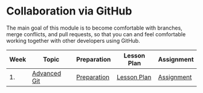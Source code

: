# Collaboration via GitHub

The main goal of this module is to become comfortable with branches, merge conflicts, and pull requests, so that you can and feel comfortable working together with other developers using GitHub.

| Week | Topic                             | Preparation                           | Lesson Plan                           | Assignment                          |
| ---- | --------------------------------- | ------------------------------------- | ------------------------------------- | ----------------------------------- |
| 1.   | [Advanced Git](./week1/README.md) | [Preparation](./week1/preparation.md) | [Lesson Plan](./week1/lesson-plan.md) | [Assignment](./week1/assignment.md) |
